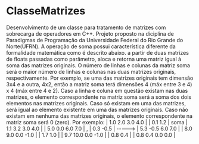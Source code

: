# ClasseMatrizes
 Desenvolvimento de um classe para tratamento de matrizes com sobrecarga de operadores em C++. Projeto proposto na diciplina de Paradigmas de Programação da Universidade Federal do Rio Grande do Norte(UFRN).
 A operação de soma possui característica diferente da formalidade matemática como é descrito abaixo.
   a partir de duas matrizes de floats passadas como parâmetro, aloca e retorna uma matriz
   igual à soma das matrizes originais.
   O número de linhas e colunas da matriz soma será o maior número de linhas e colunas nas duas matrizes
   originais, respectivamente. Por exemplo, se uma das matrizes originais tem dimensão 3x4 e a outra, 4x2,
   então a matriz soma terá dimensões 4 (máx entre 3 e 4) x 4 (máx entre 4 e 2).
   Caso a linha e coluna em questão existam nas duas matrizes, o elemento correspondente na matriz soma
   será a soma dos dois elementos nas matrizes originais. Caso só existam em uma das matrizes, será igual
   ao elemento existente em uma das matrizes originais. Caso não existam em nenhuma das matrizes originais,
   o elemento correspondente na matriz soma será 0 (zero).
   Por exemplo:
   | 1.0  2.0  3.0  4.0 |   | 0.1  1.2 |  soma  | 1.1  3.2  3.0  4.0 |
   | 5.0  0.0  6.0  7.0 | , | 0.3 -0.5 | -----> | 5.3 -0.5  6.0  7.0 |
   | 8.0  9.0  0.0 -1.0 |   | 1.7  1.0 |        | 9.7 10.0  0.0 -1.0 |
                            | 0.8  0.4 |        | 0.8  0.4  0.0  0.0 |